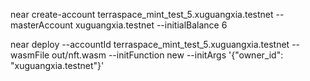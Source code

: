 near create-account terraspace_mint_test_5.xuguangxia.testnet --masterAccount xuguangxia.testnet --initialBalance 6

near deploy --accountId terraspace_mint_test_5.xuguangxia.testnet --wasmFile out/nft.wasm --initFunction new --initArgs '{"owner_id": "xuguangxia.testnet"}'